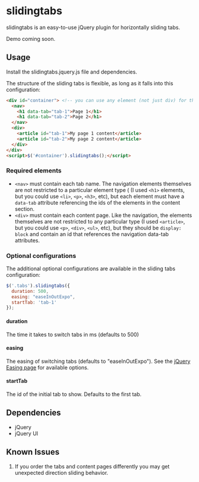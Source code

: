 # slidingtabs

slidingtabs is an easy-to-use jQuery plugin for horizontally sliding tabs.

Demo coming soon.

## Usage

Install the slidingtabs.jquery.js file and dependencies.

The structure of the sliding tabs is flexible, as long as it falls into this configuration:
```html
<div id="container"> <!-- you can use any element (not just div) for the container block -->
  <nav>
    <h1 data-tab="tab-1">Page 1</h1>
    <h1 data-tab="tab-2">Page 2</h1>
  </nav>
  <div>
    <article id="tab-1">My page 1 content</article>
    <article id="tab-2">My page 2 content</article>
  </div>
</div>
<script>$('#container').slidingtabs();</script>
```

### Required elements
* `<nav>` must contain each tab name.  The navigation elements themselves are not restricted to a particular element type ( (I used `<h1>` elements, but you could use `<li>`, `<p>`, `<h3>`, etc), but each element must have a `data-tab` attribute referencing the ids of the elements in the content section.
* `<div>` must contain each content page.  Like the navigation, the elements themselves are not restricted to any particular type (I used `<article>`, but you could use `<p>`, `<div>`, `<ul>`, etc), but they should be `display: block` and contain an id that references the navigation data-tab attributes.  

### Optional configurations

The additional optional configurations are available in the sliding tabs configuration:

```javascript
$('.tabs').slidingtabs({
  duration: 500,
  easing: "easeInOutExpo",
  startTab: 'tab-1'
});
```

#### duration
The time it takes to switch tabs in ms (defaults to 500)

#### easing
The easing of switching tabs (defaults to "easeInOutExpo").
See the [jQuery Easing page](http://api.jqueryui.com/easings/) for available options.

#### startTab
The id of the initial tab to show. Defaults to the first tab.

## Dependencies

* jQuery
* jQuery UI

## Known Issues
1. If you order the tabs and content pages differently you may get unexpected direction sliding behavior.
